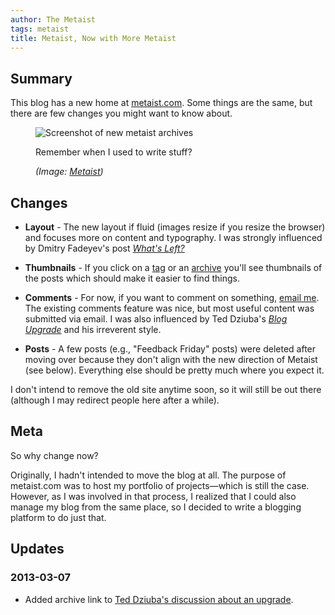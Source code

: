 ```yaml
---
author: The Metaist
tags: metaist
title: Metaist, Now with More Metaist
---
```


## Summary

<div class="entry-summary" markdown="1">

This blog has a new home at [metaist.com]({{BLOG_URL}}). Some things are the same,
but there are few changes you might want to know about.

</div>

<figure markdown="1">

![Screenshot of new metaist archives]({{thumbnail}})

<figcaption>
  Remember when I used to write stuff?
  <address markdown="1">

(Image: [Metaist]({{thumbnail}}))</address>

</figcaption>
</figure><!--more-->

## Changes

- **Layout** - The new layout if fluid (images resize if you resize the
  browser) and focuses more on content and typography. I was strongly
  influenced by Dmitry Fadeyev's post
  <cite>[What's Left?](http://www.usabilitypost.com/2011/04/15/whats-left/)</cite>

- **Thumbnails** - If you click on a [tag]({{BLOG_URL}}/tag) or an
  [archive]({{BLOG_URL}}/archive) you'll see thumbnails of the posts which
  should make it easier to find things.

- **Comments** - For now, if you want to comment on something,
  [email me](mailto:metaist@metaist.com). The existing comments feature was
  nice, but most useful content was submitted via email. I was also influenced
  by Ted Dziuba's
  <cite>[Blog Upgrade][1]</cite>
  and his irreverent style.

- **Posts** - A few posts (e.g., "Feedback Friday" posts) were deleted after
  moving over because they don't align with the new direction of Metaist (see
  below). Everything else should be pretty much where you expect it.

I don't intend to remove the old site anytime soon, so it will still be out
there (although I may redirect people here after a while).

## Meta

So why change now?

Originally, I hadn't intended to move the blog at all. The purpose of
metaist.com was to host my portfolio of projects&mdash;which is still the case.
However, as I was involved in that process, I realized that I could also manage
my blog from the same place, so I decided to write a blogging platform to do
just that.

## Updates

### <span class="rel-date" title="2013-03-07T17:12:00-05:00">2013-03-07</span>

- Added archive link to [Ted Dziuba's discussion about an upgrade][1].

[1]: http://web.archive.org/web/20120509135926/http://teddziuba.com/2010/04/blog-upgrade.html
